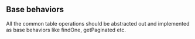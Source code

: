 ## Base behaviors

All the common table operations should be abstracted out and implemented as base behaviors like findOne, getPaginated etc.